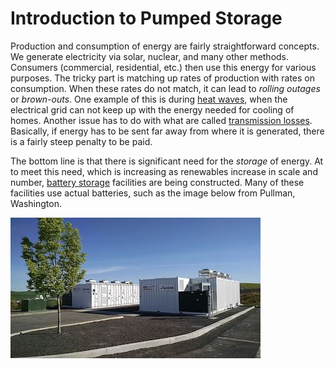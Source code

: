 # Introduction to Pumped Storage
Production and consumption of energy are fairly straightforward concepts. We generate electricity via solar, nuclear, and many other methods. Consumers (commercial, residential, etc.) then use this energy for various purposes. The tricky part is matching up rates of production with rates on consumption. When these rates do not match, it can lead to *rolling outages* or *brown-outs*. One example of this is during [heat waves](https://www.npr.org/2022/09/07/1121427449/an-intense-heat-wave-in-california-is-stressing-the-states-power-grid), when the electrical grid can not keep up with the energy needed for cooling of homes. Another issue has to do with what are called [transmission losses](https://www.eia.gov/tools/faqs/faq.php?id=105&t=3). Basically, if energy has to be sent far away from where it is generated, there is a fairly steep penalty to be paid.  

The bottom line is that there is significant need for the *storage* of energy. At to meet this need, which is increasing as renewables increase in scale and number, [battery storage](https://e360.yale.edu/features/in-boost-for-renewables-grid-scale-battery-storage-is-on-the-rise) facilities are being constructed. Many of these facilities use actual batteries, such as the image below from Pullman, Washington.

![battery storage](/figures/battery.jpg)

